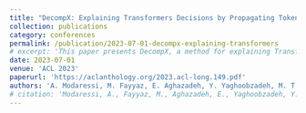 ```yaml
---
title: "DecompX: Explaining Transformers Decisions by Propagating Token Decomposition"
collection: publications
category: conferences
permalink: /publication/2023-07-01-decompx-explaining-transformers
# excerpt: 'This paper presents DecompX, a method for explaining Transformer decisions through token decomposition propagation.'
date: 2023-07-01
venue: 'ACL 2023'
paperurl: 'https://aclanthology.org/2023.acl-long.149.pdf'
authors: 'A. Modaressi, M. Fayyaz, E. Aghazadeh, Y. Yaghoobzadeh, M. T. Pilehvar'
# citation: 'Modaressi, A., Fayyaz, M., Aghazadeh, E., Yaghoobzadeh, Y., Pilehvar, M. T. (2023). &quot;DecompX: Explaining Transformers Decisions by Propagating Token Decomposition.&quot; <i>ACL 2023</i>.'
---
```


<!-- This paper presents DecompX, a novel method for explaining Transformer decisions through token decomposition propagation, providing interpretable insights into model behavior.  -->